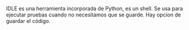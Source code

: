 IDLE es una herramienta incorporada de Python, es un shell. Se usa para ejecutar pruebas cuando no necesitamos que se guarde. Hay opcion de guardar el código.

